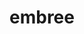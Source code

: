 ---
title: "embree"
layout: cache
categories: [package, develop]
meta: {"compilers": ["gcc@11.1.0"], "num_specs": 12, "num_specs_by_stack": {"data-vis-sdk": 12, "root": 12}, "oss": ["ubuntu20.04"], "platforms": ["linux"], "stacks": ["data-vis-sdk", "root"], "targets": ["x86_64_v3"], "versions": ["3.13.5"]}
spec_details: [{"compiler": "gcc@11.1.0", "hash": "6k5z6dnw6jqb3qbsqjc6tua6aedoeyak", "os": "ubuntu20.04", "platform": "linux", "size": "-", "stacks": ["data-vis-sdk", "root"], "target": "x86_64_v3", "variants": ["build_system=cmake", "build_type=Release", "generator=make", "~ipo", "+ispc", "patches:=3af5a65"], "versions": ["3.13.5"]}, {"compiler": "gcc@11.1.0", "hash": "6uz4fxaotxw7oqmbcimq22dfqxupd7n2", "os": "ubuntu20.04", "platform": "linux", "size": "-", "stacks": ["data-vis-sdk", "root"], "target": "x86_64_v3", "variants": ["build_system=cmake", "build_type=Release", "generator=make", "~ipo", "+ispc", "patches:=3af5a65"], "versions": ["3.13.5"]}, {"compiler": "gcc@11.1.0", "hash": "e4bhvn6ijkwvk2kjiusmqjcxgp4pscm5", "os": "ubuntu20.04", "platform": "linux", "size": "-", "stacks": ["data-vis-sdk", "root"], "target": "x86_64_v3", "variants": ["build_system=cmake", "build_type=Release", "generator=make", "~ipo", "+ispc", "patches:=3af5a65"], "versions": ["3.13.5"]}, {"compiler": "gcc@11.1.0", "hash": "gonaf45dvt7qigdpx7xrqc6ewofrxbeh", "os": "ubuntu20.04", "platform": "linux", "size": "-", "stacks": ["data-vis-sdk", "root"], "target": "x86_64_v3", "variants": ["build_system=cmake", "build_type=Release", "generator=make", "~ipo", "+ispc", "patches:=3af5a65"], "versions": ["3.13.5"]}, {"compiler": "gcc@11.1.0", "hash": "gvsbce4lhxleotomwneppwtnm3mrqyai", "os": "ubuntu20.04", "platform": "linux", "size": "-", "stacks": ["data-vis-sdk", "root"], "target": "x86_64_v3", "variants": ["build_system=cmake", "build_type=Release", "generator=make", "~ipo", "+ispc", "patches:=3af5a65"], "versions": ["3.13.5"]}, {"compiler": "gcc@11.1.0", "hash": "lusxdw6limvkicg5ydm65c6uvufgu2ab", "os": "ubuntu20.04", "platform": "linux", "size": "-", "stacks": ["data-vis-sdk", "root"], "target": "x86_64_v3", "variants": ["build_system=cmake", "build_type=Release", "generator=make", "~ipo", "+ispc", "patches:=3af5a65"], "versions": ["3.13.5"]}, {"compiler": "gcc@11.1.0", "hash": "mumfoukdulkl5u33tvzgz2smnkb5oltt", "os": "ubuntu20.04", "platform": "linux", "size": "-", "stacks": ["data-vis-sdk", "root"], "target": "x86_64_v3", "variants": ["build_system=cmake", "build_type=Release", "generator=make", "~ipo", "+ispc", "patches:=3af5a65"], "versions": ["3.13.5"]}, {"compiler": "gcc@11.1.0", "hash": "q5l3oofeevuyw7qqsehixpd3wrgrzrc6", "os": "ubuntu20.04", "platform": "linux", "size": "-", "stacks": ["data-vis-sdk", "root"], "target": "x86_64_v3", "variants": ["build_system=cmake", "build_type=Release", "generator=make", "~ipo", "+ispc", "patches:=3af5a65"], "versions": ["3.13.5"]}, {"compiler": "gcc@11.1.0", "hash": "rq32e56e5jykr6hkalyjirlaxurvlqsh", "os": "ubuntu20.04", "platform": "linux", "size": "-", "stacks": ["data-vis-sdk", "root"], "target": "x86_64_v3", "variants": ["build_system=cmake", "build_type=Release", "generator=make", "~ipo", "+ispc", "patches:=3af5a65"], "versions": ["3.13.5"]}, {"compiler": "gcc@11.1.0", "hash": "sjmor6flqmm4huclv2ln66i5progsgph", "os": "ubuntu20.04", "platform": "linux", "size": "-", "stacks": ["data-vis-sdk", "root"], "target": "x86_64_v3", "variants": ["build_system=cmake", "build_type=Release", "generator=make", "~ipo", "+ispc", "patches:=3af5a65"], "versions": ["3.13.5"]}, {"compiler": "gcc@11.1.0", "hash": "uelgzgnaxgc27pnruecbo6yqzrg422p6", "os": "ubuntu20.04", "platform": "linux", "size": "-", "stacks": ["data-vis-sdk", "root"], "target": "x86_64_v3", "variants": ["build_system=cmake", "build_type=Release", "generator=make", "~ipo", "+ispc", "patches:=3af5a65"], "versions": ["3.13.5"]}, {"compiler": "gcc@11.1.0", "hash": "v4zcalzcvi4cascupu7nj5jl2r2ddemk", "os": "ubuntu20.04", "platform": "linux", "size": "-", "stacks": ["data-vis-sdk", "root"], "target": "x86_64_v3", "variants": ["build_system=cmake", "build_type=Release", "generator=make", "~ipo", "+ispc", "patches:=3af5a65"], "versions": ["3.13.5"]}]
---